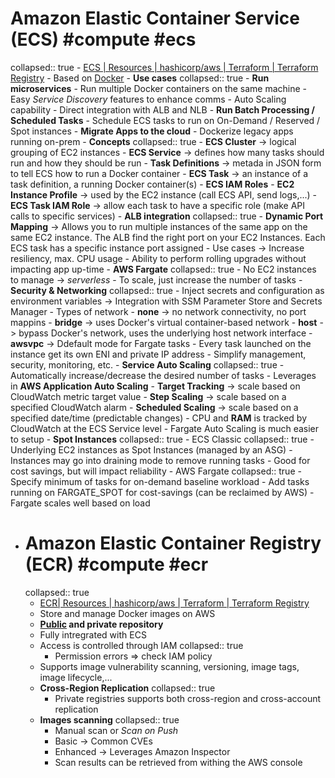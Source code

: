 # Amazon Elastic Container Service (ECS) #compute #ecs
collapsed:: true
	- [ECS | Resources | hashicorp/aws | Terraform | Terraform Registry](https://registry.terraform.io/providers/hashicorp/aws/latest/docs/resources/ecs_account_setting_default)
	- Based on [Docker](https://www.docker.com/)
	- **Use cases**
	  collapsed:: true
		- **Run microservices**
			- Run multiple Docker containers on the same machine
			- Easy *Service Discovery* features to enhance comms
			- Auto Scaling capability
			- Direct integration with ALB and NLB
		- **Run Batch Processing / Scheduled Tasks**
			- Schedule ECS tasks to run on On-Demand / Reserved / Spot instances
		- **Migrate Apps to the cloud**
			- Dockerize legacy apps running on-prem
	- **Concepts**
	  collapsed:: true
		- **ECS Cluster** -> logical grouping of EC2 instances
		- **ECS Service** -> defines how many tasks should run and how they should be run
		- **Task Definitions** -> metada in JSON form to tell ECS how to run a Docker container
		- **ECS Task** -> an instance of a task definition, a running Docker container(s)
		- **ECS IAM Roles**
			- **EC2 Instance Profile** -> used by the EC2 instance (call ECS API, send logs,...)
			- **ECS Task IAM Role** -> allow each task to have a specific role (make API calls to specific services)
	- **ALB integration**
	  collapsed:: true
		- **Dynamic Port Mapping** -> Allows you to run multiple instances of the same app on the same EC2 instance. The ALB find the right port on your EC2 Instances. Each ECS task has a specific instance port assigned
			- Use cases -> Increase resiliency, max. CPU usage
			- Ability to perform rolling upgrades without impacting app up-time
	- **AWS Fargate**
	  collapsed:: true
		- No EC2 instances to manage -> *serverless*
			- To scale, just increase the number of tasks
	- **Security & Networking**
	  collapsed:: true
		- Inject secrets and configuration as environment variables -> Integration with SSM Parameter Store and Secrets Manager
		- Types of network
			- **none** -> no network connectivity, no port mappins
			- **bridge** -> uses Docker's virtual container-based network
			- **host** -> bypass Docker's network, uses the underlying host network interface
			- **awsvpc** -> Ddefault mode for Fargate tasks
				- Every task launched on the instance get its own ENI and private IP address
				- Simplify management, security, monitoring, etc.
	- **Service Auto Scaling**
	  collapsed:: true
		- Automatically increase/decrease the desired number of tasks
		- Leverages in **AWS Application Auto Scaling**
			- **Target Tracking** -> scale based on CloudWatch metric target value
			- **Step Scaling** -> scale based on a specified CloudWatch alarm
			- **Scheduled Scaling** -> scale based on a specified date/time (predictable changes)
		- CPU and **RAM** is tracked by CloudWatch at the ECS Service level
		- Fargate Auto Scaling is much easier to setup
	- **Spot Instances**
	  collapsed:: true
		- ECS Classic
		  collapsed:: true
			- Underlying EC2 instances as Spot Instances (managed by an ASG)
			- Instances may go into draining mode to remove running tasks
			- Good for cost savings, but will impact reliability
		- AWS Fargate
		  collapsed:: true
			- Specify minimum of tasks for on-demand baseline workload
			- Add tasks running on FARGATE_SPOT for cost-savings (can be reclaimed by AWS)
			- Fargate scales well based on load
- # Amazon Elastic Container Registry (ECR) #compute #ecr
  collapsed:: true
	- [ECR| Resources | hashicorp/aws | Terraform | Terraform Registry](https://registry.terraform.io/providers/hashicorp/aws/latest/docs/resources/ecr_account_setting)
	- Store and manage Docker images on AWS
	- **[Public](https://gallery.ecr.aws) and private repository**
	- Fully intregrated with ECS
	- Access is controlled through IAM
	  collapsed:: true
		- Permission errors => check IAM policy
	- Supports image vulnerability scanning, versioning, image tags, image lifecycle,...
	- **Cross-Region Replication**
	  collapsed:: true
		- Private registries supports both cross-region and cross-account replication
	- **Images scanning**
	  collapsed:: true
		- Manual scan or *Scan on Push*
		- Basic -> Common CVEs
		- Enhanced -> Leverages Amazon Inspector
		- Scan results can be retrieved from withing the AWS console